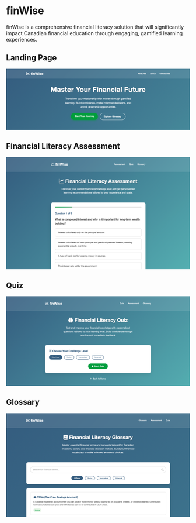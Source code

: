 # finWise

finWise is a comprehensive financial literacy solution that will significantly impact Canadian financial education through engaging, gamified learning experiences.

## Landing Page
![Landing Page](https://github.com/edimaudo/finWise/blob/main/landing_page.png)

## Financial Literacy Assessment
![Finanacial Literacy Assessment](https://github.com/edimaudo/finWise/blob/main/financial_literacy_asssesment.png)

## Quiz
![Quiz](https://github.com/edimaudo/finWise/blob/main/quiz.png)

## Glossary
![Glossary](https://github.com/edimaudo/finWise/blob/main/glossary.png)

